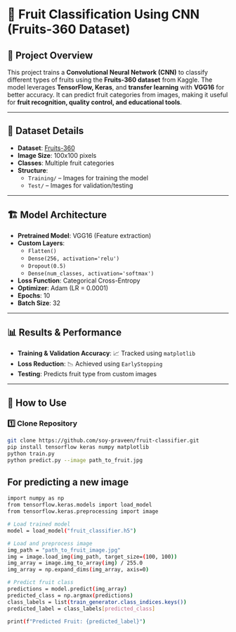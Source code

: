 # 🍎 Fruit Classification Using CNN (Fruits-360 Dataset)

## 📌 Project Overview
This project trains a **Convolutional Neural Network (CNN)** to classify different types of fruits using the **Fruits-360 dataset** from Kaggle. The model leverages **TensorFlow, Keras**, and **transfer learning** with **VGG16** for better accuracy. It can predict fruit categories from images, making it useful for **fruit recognition, quality control, and educational tools**.

---

## 📂 Dataset Details
- **Dataset**: [Fruits-360](https://www.kaggle.com/datasets/moltean/fruits)
- **Image Size**: 100x100 pixels
- **Classes**: Multiple fruit categories
- **Structure**:
  - `Training/` – Images for training the model
  - `Test/` – Images for validation/testing

---

## 🏗 Model Architecture
- **Pretrained Model**: VGG16 (Feature extraction)
- **Custom Layers**:
  - `Flatten()`
  - `Dense(256, activation='relu')`
  - `Dropout(0.5)`
  - `Dense(num_classes, activation='softmax')`
- **Loss Function**: Categorical Cross-Entropy
- **Optimizer**: Adam (LR = 0.0001)
- **Epochs**: 10
- **Batch Size**: 32

---

## 📊 Results & Performance
- **Training & Validation Accuracy**: 📈 Tracked using `matplotlib`
- **Loss Reduction**: 📉 Achieved using `EarlyStopping`
- **Testing**: Predicts fruit type from custom images

---

## 🚀 How to Use
### 1️⃣ Clone Repository
```bash
git clone https://github.com/soy-praveen/fruit-classifier.git
pip install tensorflow keras numpy matplotlib
python train.py
python predict.py --image path_to_fruit.jpg
```
## For predicting a new image
```bash
import numpy as np
from tensorflow.keras.models import load_model
from tensorflow.keras.preprocessing import image

# Load trained model
model = load_model("fruit_classifier.h5")

# Load and preprocess image
img_path = "path_to_fruit_image.jpg"
img = image.load_img(img_path, target_size=(100, 100))
img_array = image.img_to_array(img) / 255.0
img_array = np.expand_dims(img_array, axis=0)

# Predict fruit class
predictions = model.predict(img_array)
predicted_class = np.argmax(predictions)
class_labels = list(train_generator.class_indices.keys())
predicted_label = class_labels[predicted_class]

print(f"Predicted Fruit: {predicted_label}")
```
